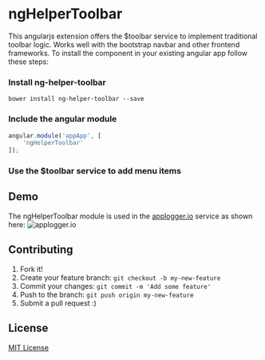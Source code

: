 # ngHelperToolbar

This angularjs extension offers the $toolbar service to implement traditional toolbar logic. Works well with the bootstrap navbar and other frontend frameworks. To install the component in your existing angular app follow these steps:

### Install ng-helper-toolbar 
```
bower install ng-helper-toolbar --save
```

### Include the angular module
```javascript
angular.module('appApp', [
    'ngHelperToolbar'
]);
```

### Use the $toolbar service to add menu items


## Demo
The ngHelperToolbar module is used in the [applogger.io](https://applogger.io) service as shown here:
![applogger.io](https://applogger.blob.core.windows.net/public/applogger-ngtoolbar.png)


## Contributing

1. Fork it!
2. Create your feature branch: `git checkout -b my-new-feature`
3. Commit your changes: `git commit -m 'Add some feature'`
4. Push to the branch: `git push origin my-new-feature`
5. Submit a pull request :)

## License

[MIT License](https://github.com/lukehaas/css-loaders/blob/step2/LICENSE)
